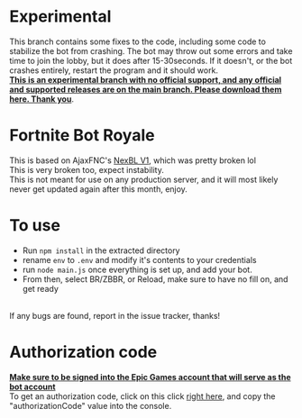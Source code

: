# Experimental
This branch contains some fixes to the code, including some code to stabilize the bot from crashing. The bot may throw out some errors and take time to join the lobby, but it does after 15-30seconds. If it doesn't, or the bot crashes entirely, restart the program and it should work. <br><u>**This is an experimental branch with no official support, and any official and supported releases are on the main branch. Please download them [here](https://github.com/kitstudios/Fortnite-Bot-Royale/). Thank you**</u>.

# Fortnite Bot Royale

This is based on AjaxFNC's [NexBL V1](https://github.com/AjaxFNC-YT/NexBL-V1/), which was pretty broken lol
<br>
This is very broken too, expect instability.
<br>
This is not meant for use on any production server, and it will most likely never get updated again after this month, enjoy.
<br>
# To use
* Run `npm install` in the extracted directory
* rename `env` to `.env` and modify it's contents to your credentials
* run `node main.js` once everything is set up, and add your bot.
* From then, select BR/ZBBR, or Reload, make sure to have no fill on, and get ready
<br>
If any bugs are found, report in the issue tracker, thanks!
<br>

# Authorization code

<u>**Make sure to be signed into the Epic Games account that will serve as the bot account**</u>
<br>
To get an authorization code, click on this click [right here](https://www.epicgames.com/id/api/redirect?clientId=3f69e56c7649492c8cc29f1af08a8a12&responseType=code), and copy the "authorizationCode" value into the console.
<br>


